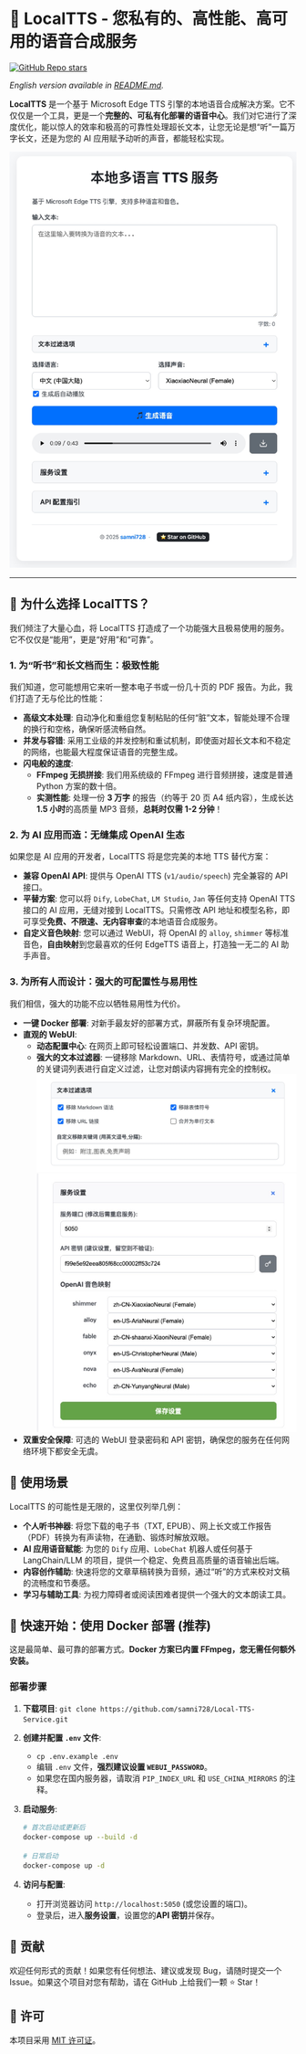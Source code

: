 # 🚀 LocalTTS - 您私有的、高性能、高可用的语音合成服务

[![GitHub Repo stars](https://img.shields.io/github/stars/samni728/Local-TTS-Service?style=social)](https://github.com/samni728/Local-TTS-Service)

_English version available in [README.md](README.md)._

**LocalTTS** 是一个基于 Microsoft Edge TTS 引擎的本地语音合成解决方案。它不仅仅是一个工具，更是一个**完整的、可私有化部署的语音中心**。我们对它进行了深度优化，能以惊人的效率和极高的可靠性处理超长文本，让您无论是想“听”一篇万字长文，还是为您的 AI 应用赋予动听的声音，都能轻松实现。

![LocalTTS WebUI 界面](./static/screen/s1.jpg)

---

## 🌟 为什么选择 LocalTTS？

我们倾注了大量心血，将 LocalTTS 打造成了一个功能强大且极易使用的服务。它不仅仅是“能用”，更是“好用”和“可靠”。

### 1. 为“听书”和长文档而生：极致性能

我们知道，您可能想用它来听一整本电子书或一份几十页的 PDF 报告。为此，我们打造了无与伦比的性能：

- **高级文本处理**: 自动净化和重组您复制粘贴的任何“脏”文本，智能处理不合理的换行和空格，确保听感流畅自然。
- **并发与容错**: 采用工业级的并发控制和重试机制，即使面对超长文本和不稳定的网络，也能最大程度保证语音的完整生成。
- **闪电般的速度**:
  - **FFmpeg 无损拼接**: 我们用系统级的 FFmpeg 进行音频拼接，速度是普通 Python 方案的数十倍。
  - **实测性能**: 处理一份 **3 万字** 的报告（约等于 20 页 A4 纸内容），生成长达 **1.5 小时**的高质量 MP3 音频，**总耗时仅需 1-2 分钟**！

### 2. 为 AI 应用而造：无缝集成 OpenAI 生态

如果您是 AI 应用的开发者，LocalTTS 将是您完美的本地 TTS 替代方案：

- **兼容 OpenAI API**: 提供与 OpenAI TTS (`v1/audio/speech`) 完全兼容的 API 接口。
- **平替方案**: 您可以将 `Dify`, `LobeChat`, `LM Studio`, `Jan` 等任何支持 OpenAI TTS 接口的 AI 应用，无缝对接到 LocalTTS。只需修改 API 地址和模型名称，即可享受**免费、不限速、无内容审查**的本地语音合成服务。
- **自定义音色映射**: 您可以通过 WebUI，将 OpenAI 的 `alloy`, `shimmer` 等标准音色，**自由映射**到您最喜欢的任何 EdgeTTS 语音上，打造独一无二的 AI 助手声音。

### 3. 为所有人而设计：强大的可配置性与易用性

我们相信，强大的功能不应以牺牲易用性为代价。

- **一键 Docker 部署**: 对新手最友好的部署方式，屏蔽所有复杂环境配置。
- **直观的 WebUI**:
  - **动态配置中心**: 在网页上即可轻松设置端口、并发数、API 密钥。
  - **强大的文本过滤器**: 一键移除 Markdown、URL、表情符号，或通过简单的关键词列表进行自定义过滤，让您对朗读内容拥有完全的控制权。
    ![高级文本过滤与服务设置](./static/screen/s2.jpg)
    ![OpenAI 音色映射配置](./static/screen/s3.jpg)
- **双重安全保障**: 可选的 WebUI 登录密码和 API 密钥，确保您的服务在任何网络环境下都安全无虞。

## 📖 使用场景

LocalTTS 的可能性是无限的，这里仅列举几例：

- **个人听书神器**: 将您下载的电子书（TXT, EPUB）、网上长文或工作报告（PDF）转换为有声读物，在通勤、锻炼时解放双眼。
- **AI 应用语音赋能**: 为您的 `Dify` 应用、`LobeChat` 机器人或任何基于 LangChain/LLM 的项目，提供一个稳定、免费且高质量的语音输出后端。
- **内容创作辅助**: 快速将您的文章草稿转换为音频，通过“听”的方式来校对文稿的流畅度和节奏感。
- **学习与辅助工具**: 为视力障碍者或阅读困难者提供一个强大的文本朗读工具。

## 🐳 快速开始：使用 Docker 部署 (推荐)

这是最简单、最可靠的部署方式。**Docker 方案已内置 FFmpeg，您无需任何额外安装。**

### 部署步骤

1.  **下载项目**: `git clone https://github.com/samni728/Local-TTS-Service.git`
2.  **创建并配置 `.env` 文件**:
    - `cp .env.example .env`
    - 编辑 `.env` 文件，**强烈建议设置 `WEBUI_PASSWORD`**。
    - 如果您在国内服务器，请取消 `PIP_INDEX_URL` 和 `USE_CHINA_MIRRORS` 的注释。
3.  **启动服务**:

    ```bash
    # 首次启动或更新后
    docker-compose up --build -d

    # 日常启动
    docker-compose up -d
    ```

4.  **访问与配置**:
    - 打开浏览器访问 `http://localhost:5050` (或您设置的端口)。
    - 登录后，进入**服务设置**，设置您的**API 密钥**并保存。


## 🤝 贡献

欢迎任何形式的贡献！如果您有任何想法、建议或发现 Bug，请随时提交一个 Issue。如果这个项目对您有帮助，请在 GitHub 上给我们一颗 ⭐ Star！

## 📄 许可

本项目采用 [MIT 许可证](LICENSE)。
